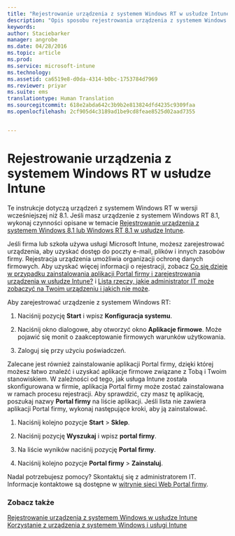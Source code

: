 ```yaml
---
title: "Rejestrowanie urządzenia z systemem Windows RT w usłudze Intune | Microsoft Intune"
description: "Opis sposobu rejestrowania urządzenia z systemem Windows RT w usłudze Intune"
keywords: 
author: Staciebarker
manager: angrobe
ms.date: 04/28/2016
ms.topic: article
ms.prod: 
ms.service: microsoft-intune
ms.technology: 
ms.assetid: ca6519e8-d0da-4314-b0bc-1753784d7969
ms.reviewer: priyar
ms.suite: ems
translationtype: Human Translation
ms.sourcegitcommit: 618e2abda642c3b9b2e813824dfd4235c9309faa
ms.openlocfilehash: 2cf905d4c3189ad1be9cd8feae8525d02aad7355


---
```



# Rejestrowanie urządzenia z systemem Windows RT w usłudze Intune

Te instrukcje dotyczą urządzeń z systemem Windows RT w wersji wcześniejszej niż 8.1. Jeśli masz urządzenie z systemem Windows RT 8.1, wykonaj czynności opisane w temacie [Rejestrowanie urządzenia z systemem Windows 8.1 lub Windows RT 8.1 w usłudze Intune](enroll-your-w81-or-rt81-windows.md).

Jeśli firma lub szkoła używa usługi Microsoft Intune, możesz zarejestrować urządzenia, aby uzyskać dostęp do poczty e-mail, plików i innych zasobów firmy. Rejestracja urządzenia umożliwia organizacji ochronę danych firmowych. Aby uzyskać więcej informacji o rejestracji, zobacz [Co się dzieje w przypadku zainstalowania aplikacji Portal firmy i zarejestrowania urządzenia w usłudze Intune?](what-happens-if-you-install-the-company-portal-app-and-enroll-your-device-in-intune-windows.md) i [Lista rzeczy, jakie administrator IT może zobaczyć na Twoim urządzeniu i jakich nie może](what-can-your-it-administrator-see-when-you-enroll-your-device-in-intune-windows.md).


Aby zarejestrować urządzenie z systemem Windows RT:

1.  Naciśnij pozycję **Start** i wpisz **Konfiguracja systemu**.

2.  Naciśnij okno dialogowe, aby otworzyć okno **Aplikacje firmowe**. Może pojawić się monit o zaakceptowanie firmowych warunków użytkowania.

3.  Zaloguj się przy użyciu poświadczeń.

Zalecane jest również zainstalowanie aplikacji Portal firmy, dzięki której możesz łatwo znaleźć i uzyskać aplikacje firmowe związane z Tobą i Twoim stanowiskiem. W zależności od tego, jak usługa Intune została skonfigurowana w firmie, aplikacja Portal firmy może zostać zainstalowana w ramach procesu rejestracji. Aby sprawdzić, czy masz tę aplikację, poszukaj nazwy **Portal firmy** na liście aplikacji. Jeśli lista nie zawiera aplikacji Portal firmy, wykonaj następujące kroki, aby ją zainstalować.

1.  Naciśnij kolejno pozycje **Start** &gt; **Sklep**.

2.  Naciśnij pozycję **Wyszukaj** i wpisz **portal firmy**.

3.  Na liście wyników naciśnij pozycję **Portal firmy**.

4.  Naciśnij kolejno pozycje **Portal firmy** &gt; **Zainstaluj**.

Nadal potrzebujesz pomocy? Skontaktuj się z administratorem IT. Informacje kontaktowe są dostępne w [witrynie sieci Web Portal firmy](http://portal.manage.microsoft.com).

### Zobacz także
[Rejestrowanie urządzenia z systemem Windows w usłudze Intune](enroll-your-device-in-intune-windows.md)</br>
[Korzystanie z urządzenia z systemem Windows i usługi Intune](using-your-windows-device-with-intune.md)



<!--HONumber=Jul16_HO4-->


